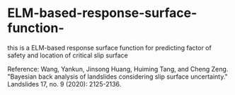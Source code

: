 # ELM-based-response-surface-function-
this is a ELM-based response surface function for predicting factor of safety and location of critical slip surface 

Reference: Wang, Yankun, Jinsong Huang, Huiming Tang, and Cheng Zeng. "Bayesian back analysis of landslides considering slip surface uncertainty." Landslides 17, no. 9 (2020): 2125-2136.
